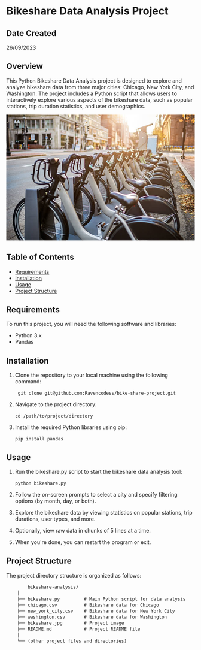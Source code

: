 # Bikeshare Data Analysis Project

## Date Created
26/09/2023

## Overview

This Python Bikeshare Data Analysis project is designed to explore and analyze bikeshare data from three major cities: Chicago, New York City, and Washington. The project includes a Python script that allows users to interactively explore various aspects of the bikeshare data, such as popular stations, trip duration statistics, and user demographics.

![Bikeshare](bikeshare.jpg)

## Table of Contents

- [Requirements](#requirements)
- [Installation](#installation)
- [Usage](#usage)
- [Project Structure](#project-structure)

## Requirements

To run this project, you will need the following software and libraries:

- Python 3.x
- Pandas

## Installation

1. Clone the repository to your local machine using the following command:

   ```
    git clone git@github.com:Ravencodess/bike-share-project.git
   ```
2. Navigate to the project directory:

    ```
    cd /path/to/project/directory
    ```
3. Install the required Python libraries using pip:

    ```
    pip install pandas 
    ```
## Usage
1. Run the bikeshare.py script to start the bikeshare data analysis tool:

    ```
    python bikeshare.py
    ```
2. Follow the on-screen prompts to select a city and specify filtering options (by month, day, or both).

3. Explore the bikeshare data by viewing statistics on popular stations, trip durations, user types, and more.

4. Optionally, view raw data in chunks of 5 lines at a time.

5. When you're done, you can restart the program or exit.

## Project Structure

The project directory structure is organized as follows:

```
        bikeshare-analysis/
    │
    ├── bikeshare.py         # Main Python script for data analysis
    ├── chicago.csv          # Bikeshare data for Chicago
    ├── new_york_city.csv    # Bikeshare data for New York City
    ├── washington.csv       # Bikeshare data for Washington
    ├── bikeshare.jpg        # Project image
    ├── README.md            # Project README file
    │
    └── (other project files and directories)
```

